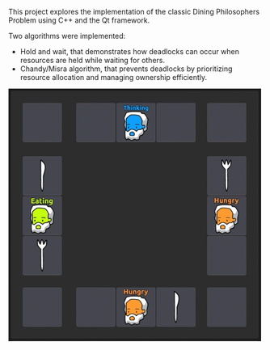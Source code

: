 This project explores the implementation of the classic Dining Philosophers Problem using C++ and the Qt framework.

Two algorithms were implemented:
- Hold and wait, that demonstrates how deadlocks can occur when resources are held while waiting for others.
- Chandy/Misra algorithm, that prevents deadlocks by prioritizing resource allocation and managing ownership efficiently.

<img src="screenshots/screen1.png" style="height:500px; max-width:100%;">
